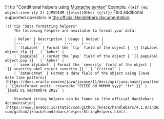 !!! tip "Conditional helpers using [Mustache syntax](https://mustache.github.io/)"
        Example: 
        ```
        {{#if (eq object.severity 2) }}MEDIUM {{else}}Other {{/if}}
        ```
        Find additional supported operators in [the official Handlebars documentation](https://www.javadoc.io/static/com.github.jknack/handlebars/4.1.0/com/github/jknack/handlebars/helper/ConditionalHelpers.html).

    !!! tip "Data formatting helpers"
        The following helpers are available to format your data:

        | Helper | Description | Usage | Output |
        |---     |---          |---    |---     |
        | `tlpLabel` | Format the `tlp` field of the object | `{{ tlpLabel object.tlp }} ` | `Amber` |
        | `papLabel` | Format the `pap` field of the object | `{{ papLabel object.pap }} ` | `Amber` |
        | `severityLabel` | Format the `severity` field of the object | `{{ severityLabel object.severity }} ` | `Critical` |
        | `dateFormat` | Format a date field of the object using [Java date time patterns](https://docs.oracle.com/en/java/javase/11/docs/api/java.base/java/text/SimpleDateFormat.html) | `{{dateFormat audit._createdAt "EEEEE dd MMMMM yyyy" "fr" }}` | `jeudi 01 septembre 2022` |

        Standard string helpers can be found in [the official Handlebars documentation](https://www.javadoc.io/static/com.github.jknack/handlebars/4.1.0/index.html?com/github/jknack/handlebars/helper/StringHelpers.html).